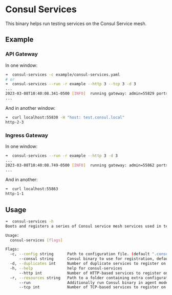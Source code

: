 # Consul Services

This binary helps run testing services on the Consul Service mesh.

## Example

### API Gateway

In one window:

```bash
➜  consul-services -c example/consul-services.yaml
# or
➜  consul-services --run -r example --http 3 --tcp 3 -d 3
...
2023-03-08T10:40:08.341-0500 [INFO]  running gateway: admin=55829 ports=[55830, 55831]
...
```

And in another window:

```bash
➜  curl localhost:55830 -H "host: test.consul.local"
http-2-3
```

### Ingress Gateway

In one window:

```bash
➜  consul-services --run -r example --http 3 -d 3
...
2023-03-08T10:40:08.749-0500 [INFO]  running gateway: admin=55862 ports=[55863]
...
```

And in another:

```bash
➜  curl localhost:55863
http-1-1
```

## Usage

```bash
➜  consul-services -h
Boots and registers a series of Consul service mesh services used in testing

Usage:
  consul-services [flags]

Flags:
  -c, --config string      Path to configuration file. (default ".consul-services.yaml")
      --consul string      Consul binary to use for registration, defaults to a binary found in the current folder and then the PATH.
  -d, --duplicates int     Number of duplicate services to register on the mesh. (default 1)
  -h, --help               help for consul-services
      --http int           Number of HTTP-based services to register on the mesh. (default 1)
  -r, --resources string   Path to a folder containing extra configuration entries to write.
      --run                Additionally run Consul binary in agent mode.
      --tcp int            Number of TCP-based services to register on the mesh. (default 1)
```